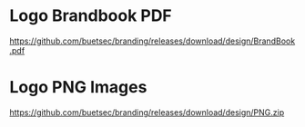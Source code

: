 # Logo Brandbook PDF
https://github.com/buetsec/branding/releases/download/design/BrandBook.pdf

# Logo PNG Images
https://github.com/buetsec/branding/releases/download/design/PNG.zip
